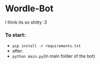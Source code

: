 # Wordle-Bot
I think its so shitty :3
### To start:
- `pip install -r requirements.txt`
- after:
- `python main.py`(in main folder of the bot)
